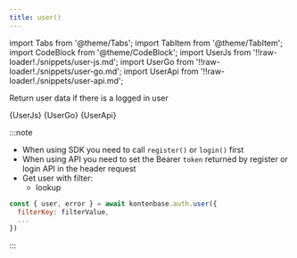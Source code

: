```yaml
---
title: user()
---
```


import Tabs from '@theme/Tabs';
import TabItem from '@theme/TabItem';
import CodeBlock from '@theme/CodeBlock';
import UserJs from '!!raw-loader!./snippets/user-js.md';
import UserGo from '!!raw-loader!./snippets/user-go.md';
import UserApi from '!!raw-loader!./snippets/user-api.md';

Return user data if there is a logged in user

<Tabs>
  <TabItem value="javascript" label="Javascript" default>    
    <CodeBlock className="language-jsx">
      {UserJs}
    </CodeBlock>
  </TabItem>
  <TabItem value="go" label="Go" default>    
    <CodeBlock className="language-jsx">
      {UserGo}
    </CodeBlock>
  </TabItem>
  <TabItem value="API" label="API">    
    <CodeBlock className="language-jsx" title="[GET]">
      {UserApi}
    </CodeBlock>
  </TabItem>
</Tabs>

:::note

- When using SDK you need to call `register()` or `login()` first
- When using API you need to set the Bearer `token` returned by register or login API in the header request
- Get user with filter:
  - lookup

```javascript
const { user, error } = await kontenbase.auth.user({
  filterKey: filterValue,
  ...
})
```

:::
